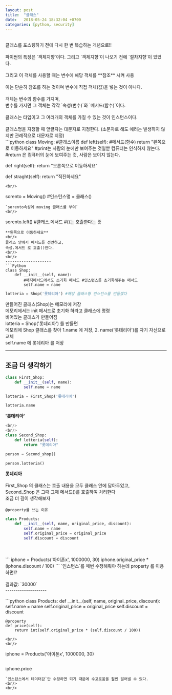 ```yaml
---
layout: post
title:  "클래스"
date:   2018-05-24 18:32:04 +0700
categories: [python, security]
---
```

<br>
클래스를 포스팅하기 전에 다시 한 번 복습하는 개념으로!!
<br>
<br>
파이썬의 특징은 `객체지향`이다. 그리고 `객체지향`이 나오기 전에 `절차지향`이 있었다.
<br>
<br>
그리고 이 객체를 사용할 때는 변수에 해당 객체를 **참조** 시켜 사용
<br>
<br>
이는 단순히 참조를 하는 것이며 변수에 직접 객체(값)을 넣는 것이 아니다.
<br>
<br>
객체는 변수의 함수를 가지며,<br>
변수를 가지면 그 객체는 각각 `속성(변수)`와 `메서드(함수)`이다.
<br>
<br>
클래스는 타입이고 그 여러개의 객체를 가질 수 있는 것이 인스턴스이다.
<br>
<br>
클래스명을 지정할 때 앞글자는 대문자로 지정한다.
(소문자로 해도 에러는 발생하지 않지만 관례적으로 대문자로 지정)
<br>
```python
class Moving: #클래스이름
  def left(self): #메서드(함수)
    return "왼쪽으로 이동하세요"
    #print는 사람의 눈에만 보여주는 것일뿐 컴퓨터는 인식하지 않는다.
    #return 은 컴퓨터의 눈에 보여주는 것, 사람은 보이지 않는다.

  def right(self):
    return "오른쪽으로 이동하세요"

  def straght(self):
    return "직진하세요"
```
<br/>
```
sorento = Moving()
#인스턴스명 = 클래스()
```
`sorento속성에 moving 클래스를 부여`
<br/>
```
sorento.left()
#클래스.메서드
#()는 호출한다는 뜻
```
**왼쪽으로 이동하세요**
<br/>
클래스 안에서 메서드를 선언하고,
속성.메서드 로 호출()한다.
<br/>
<br/>
--------------------
```Python
class Shop:
    def __init__(self, name):
        #매직메서드에서도 초기화 메서드 #인스턴스를 초기화해주는 메서드
        self.name = name
```

```Python
lotteria = Shop('롯데리아') #해당 클래스형 인스턴스를 만들겠다
```

만들어진 클래스(Shop)는 메모리에 저장
<br/>
메모리에서는 init 메서드로 초기화 하라고 클래스에 명령
<br/>
비어있는 클래스가 만들어짐
<br/>
lotteria = Shop('롯데리아') 를 만들면
<br/>
메모리에 Shop 클래스를 찾아 1.name 에 저장, 2. name('롯데리아')를 자기 자신으로 교체
<br/>
self.name 에 롯데리아 를 저장

--------------------
## 조금 더 생각하기
```Python
class First_Shop:
    def __init__(self, name):
        self.name = name
```
```Python
lotteria = First_Shop('롯데리아')
```
```Python
lotteria.name
```
**'롯데리아'**
```Python
<br/>
<br/>
class Second_Shop:
    def lotteria(self):
        return "롯데리아"
```
```Python
person = Second_shop()
```
```Python
person.lotteria()
```
**롯데리아**
<br/><br/>
First_Shop 의 클래스는 호출 내용을 모두 클래스 안에 담아두었고,
<br/>
Second_Shop 은 그때 그때 메서드()를 호출하여 처리한다
<br/>
조금 더 깊이 생각해보자
<br/>
<br/>
`@property를 쓰는 이유`

```python
class Products:
    def __init__(self, name, original_price, discount):
        self.name = name
        self.original_price = original_price
        self.discount = discount
```
<br/>
<br/>
```
iphone = Products('아이폰x', 1000000, 30)
iphone.original_price * (iphone.discount / 100)
```
`인스턴스`를 매번 수정해줘야 하는데 property 를 이용하면!?<br/>
<br/>
결과값: `30000`
<br>
--------------------

<br/>
<br/>
```python
class Products:
    def __init__(self, name, original_price, discount):
        self.name = name
        self.original_price = original_price
        self.discount = discount

    @property
    def price(self):
        return int(self.original_price * (self.discount / 100))
```
<br/>
<br/>
```
iphone = Products('아이폰x', 1000000, 30)
```
```
iphone.price
```
`인스턴스에서 데이터값`만 수정하면 되기 때문에 수고로움을 훨씬 덜어낼 수 있다.
<br/>
<br/>
